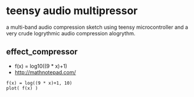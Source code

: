 # teensy audio multipressor
a multi-band audio compression sketch using teensy microcontroller and a very crude logrythmic audio compression alogrythm. 

## effect_compressor
* f(x) = log10((9 * x)+1)
* http://mathnotepad.com/
```
f(x) = log((9 * x)+1, 10)
plot( f(x) )
```
